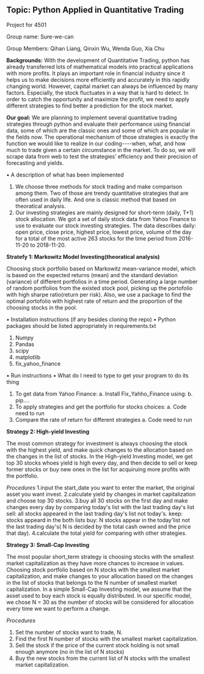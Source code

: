
## Topic: Python Applied in Quantitative Trading

Project for 4501

Group name: Sure-we-can

Group Members: Qihan Liang, Qinxin Wu, Wenda Guo, Xia Chu

**Backgrounds:**
With the development of Quantitative Trading, python has already transferred lots of  mathematical models into practical applications with more profits. It plays an important role in financial industry since it helps us to make decisions more efficiently and accurately in this rapidly changing world. However, capital market can always be influenced by many factors. Especially, the stock fluctuates in a way that is hard to detect. In order to catch the opportunity and maximize the profit, we need to apply different strategies to find better a prediction for the stock market.

**Our goal:**
We are planning to implement several quantitative trading strategies through python and evaluate their performance using financial data, some of which are the classic ones and some of which are popular in the fields now. The operational mechanism of those strategies is exactly the function we would like to realize in our coding----when, what, and how much to trade given a certain circumstance in the market. To do so, we will scrape data from web to test the strategies’ efficiency and their precision of forecasting and yields.


•	A description of what has been implemented

1. We choose three methods for stock trading and make comparison among them. Two of those are trendy quantitative strategies       that are often used in daily life. And one is classic method that based on theoratical analysis.
2. Our investing strategies are mainly designed for short-term (daily, T+1) stock allocation. We got a set of daily stock data from Yahoo Finance to use to evaluate our stock investing strategies. The data describes daily: open price, close price, highest price, lowest price, volume of the day for a total of the most active 263 stocks for the time period from 2016-11-20 to 2018-11-20. 


**Stratefy 1: Markowitz Model Investing(theoratical analysis)**

Choosing stock portfolio based on Markowitz mean-variance model, which is based on the expected returns (mean) and the standard deviation (variance) of different portfolios in a time period. Generating a large number of random portfolios from the existed stock pool, picking up the portofolio with high sharpe ratio(return per risk). Also, we use a package to find the optimal portofolio with highest rate of return and the proportion of the choosing stocks in the pool.



•	Installation instructions (if any besides cloning the repo)
•	Python packages should be listed appropriately in requirements.txt

1.	Numpy
2.	Pandas
3.	scipy
4. matplotlib
5. fix_yahoo_finance


•	Run instructions
•	What do I need to type to get your program to do its thing

1.	To get data from Yahoo Finance:
a.	Install Fix_Yahho_Finance using:
b.	pip….
2.	To apply strategies and get the portfolio for stocks choices:
a.	Code need to run
3.	 Compare the rate of return for different strategies
a.	Code need to run


**Strategy 2: High-yield Investing**

The most common strategy for investment is always choosing the stock with the highest yield, and make quick changes to the allocation based on the changes in the list of stocks. In the High-yield Investing model, we get top 30 stocks whoes yield is high every day, and then decide to sell or keep former stocks or buy new ones in the list for acquiruing more profits with the portfolio.

*Procedures*
1.input the start_date you want to enter the market, the original asset you want invest.
2.calculate yield by changes in market capitalization and choose top 30 stocks.
3.buy all 30 stocks on the first day and make changes every day by comparing today's list with the last trading day's list
  sell:  all stocks appeared in the last trading day's list not today's.
  keep: stocks appeard in the both lists
  buy:  N stocks appear in the today'list not the last trading day's( N is decided by the total cash owned  and the price that    day).
4.calculate the total yield for comparing with other strategies.



**Strategy 3: Small-Cap Investing**

The most popular short_term strategy is choosing stocks with the smallest market capitalization as they have more chances to increase in values. Choosing stock portfolio based on N stocks with the smallest market capitalization, and make changes to your allocation based on the changes in the list of stocks that belongs to the N number of smallest market capitalization. In a simple Small-Cap Investing model, we assume that the asset used to buy each stock is equally distributed. In our specific model, we chose N = 30 as the number of stocks will be considered for allocation every time we want to perform a change.

*Procedures*
1. Set the number of stocks want to trade, N.
2. Find the first N number of stocks with the smallest market capitalization.
3. Sell the stock if the price of the current stock holding is not small enough anymore (no in the list of N stocks)
4. Buy the new stocks from the current list of N stocks with the smallest market capitalization.


